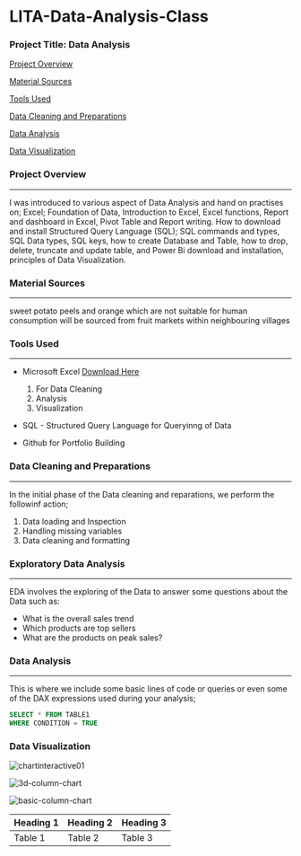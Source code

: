 # LITA-Data-Analysis-Class
 
### Project Title: Data Analysis

[Project Overview](#project-overview)

[Material Sources](#material-sources)

[Tools Used](#tools-used)

[Data Cleaning and Preparations](#data-cleaning-and-preparations)

[Data Analysis](#data-analysis)

[Data Visualization](#data-visualization)

### Project Overview
---
I was introduced to various aspect of Data Analysis and hand on practises on; Excel; Foundation of Data, Introduction to Excel, Excel functions, Report and dashboard in Excel, Pivot Table and Report writing. How to download and install Structured Query Language (SQL); SQL commands and types, SQL Data types, SQL keys, how to create Database and Table, how to drop, delete, truncate and update table, and Power Bi download and installation, principles of Data Visualization.
### Material Sources
---
sweet potato peels and orange which are not suitable for human consumption will be sourced from fruit markets within neighbouring villages

### Tools Used
---
- Microsoft Excel [Download Here](https://www.youtube.com/live/p46Mkh0Lo68) 
  1. For Data Cleaning
  2. Analysis
  3. Visualization

- SQL - Structured Query Language for Queryinng of Data
- Github for Portfolio Building

### Data Cleaning and Preparations
---
In the initial phase of the Data cleaning and reparations, we perform the followinf action;
1. Data loading and Inspection
2. Handling missing variables
3. Data cleaning and formatting

### Exploratory Data Analysis
---
EDA involves the exploring of the Data to answer some questions about the Data such as:
- What is the overall sales trend
- Which products are top sellers
- What are the products on peak sales?

### Data Analysis
---
This is where we include some basic lines of code or queries or even some of the DAX expressions used during your analysis;

```SQL
SELECT * FROM TABLE1
WHERE CONDITION = TRUE
```

### Data Visualization

![chartinteractive01](https://github.com/user-attachments/assets/0c8de2b4-514e-4b70-8d0f-ec6b360077b8)

![3d-column-chart](https://github.com/user-attachments/assets/478c10bd-cdea-4bee-99fd-cb0bfbaefdce)

![basic-column-chart](https://github.com/user-attachments/assets/253a399c-a7bc-4e86-bf8e-86232255f694)


|Heading 1|Heading 2|Heading 3|
|---------|---------|---------|
|Table 1|Table 2|Table 3|

